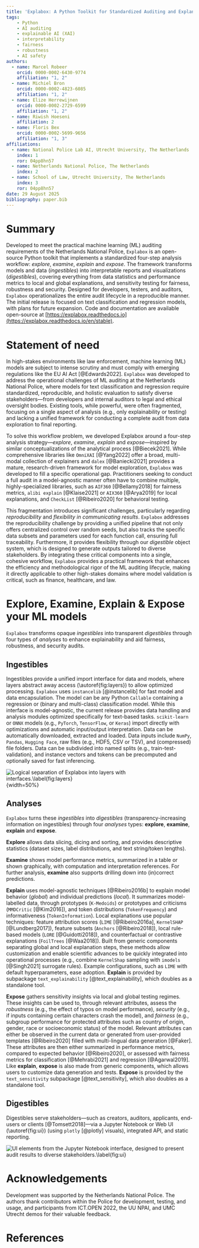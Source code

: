 ```yaml
---
title: 'Explabox: A Python Toolkit for Standardized Auditing and Explanation of Text Models'
tags:
    - Python
    - AI auditing
    - explainable AI (XAI)
    - interpretability
    - fairness
    - robustness
    - AI safety
authors:
  - name: Marcel Robeer
    orcid: 0000-0002-6430-9774
    affiliation: "1, 2"
  - name: Michiel Bron
    orcid: 0000-0002-4823-6085
    affiliation: "1, 2"
  - name: Elize Herrewijnen
    orcid: 0000-0002-2729-6599
    affiliation: "1, 2"
  - name: Riwish Hoeseni
    affiliation: 2
  - name: Floris Bex
    orcid: 0000-0002-5699-9656
    affiliation: "1, 3"
affiliations:
  - name: National Police Lab AI, Utrecht University, The Netherlands
    index: 1
    ror: 04pp8hn57
  - name: Netherlands National Police, The Netherlands
    index: 2
  - name: School of Law, Utrecht University, The Netherlands
    index: 3
    ror: 04pp8hn57
date: 29 August 2025
bibliography: paper.bib
---
```


# Summary

Developed to meet the practical machine learning (ML) auditing requirements of the Netherlands National Police, `Explabox` is an open-source Python toolkit that implements a standardized four-step analysis workflow: *explore*, *examine*, *explain* and *expose*. The framework transforms models and data (*ingestibles*) into interpretable reports and visualizations (*digestibles*), covering everything from data statistics and performance metrics to local and global explanations, and sensitivity testing for fairness, robustness and security. Designed for developers, testers, and auditors, `Explabox` operationalizes the entire audit lifecycle in a reproducible manner. The initial release is focused on text classification and regression models, with plans for future expansion. Code and documentation are available open-source at [https://explabox.readthedocs.io](https://explabox.readthedocs.io/en/stable).

# Statement of need

In high-stakes environments like law enforcement, machine learning (ML) models are subject to intense scrutiny and must comply with emerging regulations like the EU AI Act [@Edwards2022]. `Explabox` was developed to address the operational challenges of ML auditing at the Netherlands National Police, where models for text classification and regression require standardized, reproducible, and holistic evaluation to satisfy diverse stakeholders&mdash;from developers and internal auditors to legal and ethical oversight bodies. Existing tools, while powerful, were often fragmented, focusing on a single aspect of analysis (e.g., only explainability or testing) and lacking a unified framework for conducting a complete audit from data exploration to final reporting.

To solve this workflow problem, we developed Explabox around a four-step analysis strategy&mdash;*explore*, *examine*, *explain* and *expose*&mdash;inspired by similar conceptualizations of the analytical process [@Biecek2021]. While comprehensive libraries like `OmniXAI` [@Yang2022] offer a broad, multi-modal collection of explainers and `dalex` [@Baniecki2021] provides a mature, research-driven framework for model exploration, `Explabox` was developed to fill a specific operational gap. Practitioners seeking to conduct a full audit in a model-agnostic manner often have to combine multiple, highly-specialized libraries, such as `AIF360` [@Bellamy2018] for fairness metrics, `alibi explain` [@Klaise2021] or `AIX360` [@Arya2019] for local explanations, and `CheckList` [@Ribeiro2020] for behavioral testing.

This fragmentation introduces significant challenges, particularly regarding *reproducibility* and *flexibility in communicating results*. `Explabox` addresses the reproducibility challenge by providing a unified pipeline that not only offers centralized control over random seeds, but also tracks the specific data subsets and parameters used for each function call, ensuring full traceability. Furthermore, it provides flexibility through our *digestible* object system, which is designed to generate outputs tailored to diverse stakeholders. By integrating these critical components into a single, cohesive workflow, `Explabox` provides a practical framework that enhances the efficiency and methodological rigor of the ML auditing lifecycle, making it directly applicable to other high-stakes domains where model validation is critical, such as finance, healthcare, and law.

# Explore, Examine, Explain & Expose your ML models

`Explabox` transforms opaque *ingestibles* into transparent *digestibles* through four types of *analyses* to enhance explainability and aid fairness, robustness, and security audits.

## Ingestibles
Ingestibles provide a unified import interface for data and models, where layers abstract away access (\autoref{fig:layers}) to allow optimized processing. `Explabox` uses `instancelib` [@instancelib] for fast model and data encapsulation. The model can be any Python `Callable` containing a regression or (binary and multi-class) classification model. While this interface is model-agnostic, the current release provides data handling and analysis modules optimized specifically for text-based tasks. `scikit-learn` or `ONNX` models (e.g., `PyTorch`, `TensorFlow`, or `Keras`) import directly with optimizations and automatic input/output interpretation. Data can be automatically downloaded, extracted and loaded. Data inputs include `NumPy`, `Pandas`, `Hugging Face`, raw files (e.g., HDF5, CSV or TSV), and (compressed) file folders. Data can be subdivided into named splits (e.g., train-test-validation), and instance vectors and tokens can be precomputed and optionally saved for fast inferencing.

![Logical separation of `Explabox` into layers with interfaces.\label{fig:layers}](figure1.png){width=50%}

## Analyses

`Explabox` turns these *ingestibles* into *digestibles* (transparency-increasing information on ingestibles) through four *analyses* types: **explore**, **examine**, **explain** and **expose**.

**Explore** allows data slicing, dicing and sorting, and provides descriptive statistics (dataset sizes, label distributions, and text string/token lengths).

**Examine** shows model performance metrics, summarized in a table or shown graphically, with computation and interpretation references. For further analysis, **examine** also supports drilling down into (in)correct predictions.

**Explain** uses model-agnostic techniques [@Ribeiro2016b] to explain model behavior (*global*) and individual predictions (*local*). It summarizes model-labelled data, through prototypes (`K-Medoids`) or prototypes and criticisms (`MMDCritic` [@Kim2016]), and token distributions (`TokenFrequency`) and informativeness (`TokenInformation`). Local explanations use popular techniques: feature attribution scores (`LIME` [@Ribeiro2016a], `KernelSHAP` [@Lundberg2017]), feature subsets (`Anchors` [@Ribeiro2018]), local rule-based models (`LORE` [@Guidotti2018]), and counterfactual or contrastive explanations (`FoilTrees` [@Waa2018]). Built from generic components separating global and local explanation steps, these methods allow customization and enable scientific advances to be quickly integrated into operational processes (e.g., combine `KernelShap` sampling with `imodels` [@Singh2021] surrogate rules). Example configurations, such as `LIME` with default hyperparameters, ease adoption. **Explain** is provided by subpackage `text_explainability` [@text_explainability], which doubles as a standalone tool.

**Expose** gathers sensitivity insights via local and global testing regimes. These insights can be used to, through relevant attributes, assess the *robustness* (e.g., the effect of typos on model performance), *security* (e.g., if inputs containing certain characters crash the model), and *fairness* (e.g., subgroup performance for protected attributes such as country of origin, gender, race or socioeconomic status) of the model. Relevant attributes can either be observed in the current data or generated from user-provided templates [@Ribeiro2020] filled with multi-lingual data generation [@Faker]. These attributes are then either summarized in performance metrics, compared to expected behavior [@Ribeiro2020], or assessed with fairness metrics for classification [@Mehrabi2021] and regression [@Agarwal2019]. Like **explain**, **expose** is also made from generic components, which allows users to customize data generation and tests. **Expose** is provided by the `text_sensitivity` subpackage [@text_sensitivity], which also doubles as a standalone tool.

## Digestibles

Digestibles serve stakeholders&mdash;such as creators, auditors, applicants, end-users or clients [@Tomsett2018]&mdash;via a Jupyter Notebook or Web UI (\autoref{fig:ui}) (using `plotly` [@plotly] visuals), integrated API, and static reporting.

![UI elements from the Jupyter Notebook interface, designed to present audit results to diverse stakeholders.\label{fig:ui}](figure2.png)

# Acknowledgements

Development was supported by the Netherlands National Police. The authors thank contributors within the Police for development, testing, and usage, and participants from ICT.OPEN 2022, the UU NPAI, and UMC Utrecht demos for their valuable feedback.

# References
